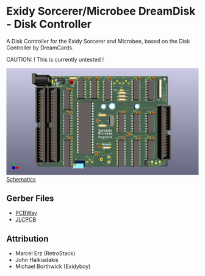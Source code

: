 # Exidy Sorcerer/Microbee DreamDisk - Disk Controller

A Disk Controller for the Exidy Sorcerer and Microbee, based on the Disk Controller by DreamCards.

CAUTION: ! This is currently untested !

![Sorcerer DreamDisk Front](Latest/Sorcerer_DreamDisk_Rev1_1_Front.png)
[Schematics](Latest/Sorcerer_DreamDisk_Rev1_1_Schematics.pdf)


## Gerber Files
- [PCBWay](Latest/Sorcerer_DreamDisk_Rev1_1_Gerber_PCBWay.zip)
- [JLCPCB](Latest/Sorcerer_DreamDisk_Rev1_1_Gerber_JLCPCB.zip)

## Attribution
- Marcel Erz (RetroStack)
- John Halkiadakis
- Michael Borthwick (Exidyboy)


